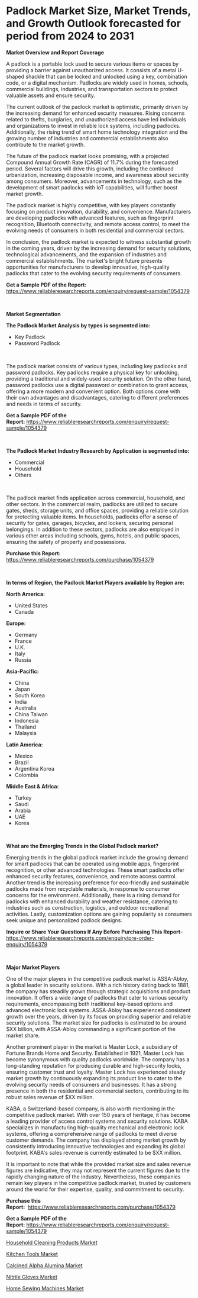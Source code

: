 <p><h1>Padlock Market Size, Market Trends, and Growth Outlook forecasted for period from 2024 to 2031</h1></p><p><strong>Market Overview and Report Coverage</strong></p>
<p><p>A padlock is a portable lock used to secure various items or spaces by providing a barrier against unauthorized access. It consists of a metal U-shaped shackle that can be locked and unlocked using a key, combination code, or a digital mechanism. Padlocks are widely used in homes, schools, commercial buildings, industries, and transportation sectors to protect valuable assets and ensure security.</p><p>The current outlook of the padlock market is optimistic, primarily driven by the increasing demand for enhanced security measures. Rising concerns related to thefts, burglaries, and unauthorized access have led individuals and organizations to invest in reliable lock systems, including padlocks. Additionally, the rising trend of smart home technology integration and the growing number of industries and commercial establishments also contribute to the market growth.</p><p>The future of the padlock market looks promising, with a projected Compound Annual Growth Rate (CAGR) of 11.7% during the forecasted period. Several factors will drive this growth, including the continued urbanization, increasing disposable income, and awareness about security among consumers. Moreover, advancements in technology, such as the development of smart padlocks with IoT capabilities, will further boost market growth.</p><p>The padlock market is highly competitive, with key players constantly focusing on product innovation, durability, and convenience. Manufacturers are developing padlocks with advanced features, such as fingerprint recognition, Bluetooth connectivity, and remote access control, to meet the evolving needs of consumers in both residential and commercial sectors.</p><p>In conclusion, the padlock market is expected to witness substantial growth in the coming years, driven by the increasing demand for security solutions, technological advancements, and the expansion of industries and commercial establishments. The market's bright future presents opportunities for manufacturers to develop innovative, high-quality padlocks that cater to the evolving security requirements of consumers.</p></p>
<p><strong>Get a Sample PDF of the Report:</strong> <a href="https://www.reliableresearchreports.com/enquiry/request-sample/1054379">https://www.reliableresearchreports.com/enquiry/request-sample/1054379</a></p>
<p>&nbsp;</p>
<p><strong>Market Segmentation</strong></p>
<p><strong>The Padlock Market Analysis by types is segmented into:</strong></p>
<p><ul><li>Key Padlock</li><li>Password Padlock</li></ul></p>
<p>&nbsp;</p>
<p><p>The padlock market consists of various types, including key padlocks and password padlocks. Key padlocks require a physical key for unlocking, providing a traditional and widely-used security solution. On the other hand, password padlocks use a digital password or combination to grant access, offering a more modern and convenient option. Both options come with their own advantages and disadvantages, catering to different preferences and needs in terms of security.</p></p>
<p><strong>Get a Sample PDF of the Report:</strong>&nbsp;<a href="https://www.reliableresearchreports.com/enquiry/request-sample/1054379">https://www.reliableresearchreports.com/enquiry/request-sample/1054379</a></p>
<p>&nbsp;</p>
<p><strong>The Padlock Market Industry Research by Application is segmented into:</strong></p>
<p><ul><li>Commercial</li><li>Household</li><li>Others</li></ul></p>
<p>&nbsp;</p>
<p><p>The padlock market finds application across commercial, household, and other sectors. In the commercial realm, padlocks are utilized to secure gates, sheds, storage units, and office spaces, providing a reliable solution for protecting valuable items. In households, padlocks offer a sense of security for gates, garages, bicycles, and lockers, securing personal belongings. In addition to these sectors, padlocks are also employed in various other areas including schools, gyms, hotels, and public spaces, ensuring the safety of property and possessions.</p></p>
<p><strong>Purchase this Report:</strong>&nbsp; <a href="https://www.reliableresearchreports.com/purchase/1054379">https://www.reliableresearchreports.com/purchase/1054379</a></p>
<p>&nbsp;</p>
<p><strong>In terms of Region, the Padlock Market Players available by Region are:</strong></p>
<p>
    <p> <strong> North America: </strong>
        <ul>
            <li>United States</li>
            <li>Canada</li>
        </ul>
        </p> 
    <p> <strong> Europe: </strong>
        <ul>
            <li>Germany</li>
            <li>France</li>
            <li>U.K.</li>
            <li>Italy</li>
            <li>Russia</li>
        </ul>
        </p> 
    <p> <strong> Asia-Pacific: </strong>
        <ul>
            <li>China</li>
            <li>Japan</li>
            <li>South Korea</li>
            <li>India</li>
            <li>Australia</li>
            <li>China Taiwan</li>
            <li>Indonesia</li>
            <li>Thailand</li>
            <li>Malaysia</li>
        </ul>
        </p> 
    <p> <strong> Latin America: </strong>
        <ul>
            <li>Mexico</li>
            <li>Brazil</li>
            <li>Argentina Korea</li>
            <li>Colombia</li>
        </ul>
        </p> 
    <p> <strong> Middle East & Africa: </strong>
        <ul>
            <li>Turkey</li>
            <li>Saudi</li>
            <li>Arabia</li>
            <li>UAE</li>
            <li>Korea</li>
        </ul>
    </p>
    </p>
<p>&nbsp;</p>
<p><strong>What are the Emerging Trends in the Global Padlock market?</strong></p>
<p><p>Emerging trends in the global padlock market include the growing demand for smart padlocks that can be operated using mobile apps, fingerprint recognition, or other advanced technologies. These smart padlocks offer enhanced security features, convenience, and remote access control. Another trend is the increasing preference for eco-friendly and sustainable padlocks made from recyclable materials, in response to consumer concerns for the environment. Additionally, there is a rising demand for padlocks with enhanced durability and weather resistance, catering to industries such as construction, logistics, and outdoor recreational activities. Lastly, customization options are gaining popularity as consumers seek unique and personalized padlock designs.</p></p>
<p><strong>Inquire or Share Your Questions If Any Before Purchasing This Report</strong>- <a href="https://www.reliableresearchreports.com/enquiry/pre-order-enquiry/1054379">https://www.reliableresearchreports.com/enquiry/pre-order-enquiry/1054379</a></p>
<p>&nbsp;</p>
<p><strong>Major Market Players</strong></p>
<p><p>One of the major players in the competitive padlock market is ASSA-Abloy, a global leader in security solutions. With a rich history dating back to 1881, the company has steadily grown through strategic acquisitions and product innovation. It offers a wide range of padlocks that cater to various security requirements, encompassing both traditional key-based options and advanced electronic lock systems. ASSA-Abloy has experienced consistent growth over the years, driven by its focus on providing superior and reliable security solutions. The market size for padlocks is estimated to be around $XX billion, with ASSA-Abloy commanding a significant portion of the market share.</p><p>Another prominent player in the market is Master Lock, a subsidiary of Fortune Brands Home and Security. Established in 1921, Master Lock has become synonymous with quality padlocks worldwide. The company has a long-standing reputation for producing durable and high-security locks, ensuring customer trust and loyalty. Master Lock has experienced steady market growth by continuously expanding its product line to cater to the evolving security needs of consumers and businesses. It has a strong presence in both the residential and commercial sectors, contributing to its robust sales revenue of $XX million.</p><p>KABA, a Switzerland-based company, is also worth mentioning in the competitive padlock market. With over 150 years of heritage, it has become a leading provider of access control systems and security solutions. KABA specializes in manufacturing high-quality mechanical and electronic lock systems, offering a comprehensive range of padlocks to meet diverse customer demands. The company has displayed strong market growth by consistently introducing innovative technologies and expanding its global footprint. KABA's sales revenue is currently estimated to be $XX million.</p><p>It is important to note that while the provided market size and sales revenue figures are indicative, they may not represent the current figures due to the rapidly changing nature of the industry. Nevertheless, these companies remain key players in the competitive padlock market, trusted by customers around the world for their expertise, quality, and commitment to security.</p></p>
<p><strong>Purchase this Report:</strong>&nbsp;&nbsp;<a href="https://www.reliableresearchreports.com/purchase/1054379">https://www.reliableresearchreports.com/purchase/1054379</a></p>
<p></p>
<p><strong>Get a Sample PDF of the Report:</strong>&nbsp;<a href="https://www.reliableresearchreports.com/enquiry/request-sample/1054379">https://www.reliableresearchreports.com/enquiry/request-sample/1054379</a></p>
<p><p><a href="https://github.com/rahu1502/Market-Research-Report-List-2/blob/main/household-cleaning-products-market.md">Household Cleaning Products Market</a></p><p><a href="https://github.com/aashishrp02/Market-Research-Report-List-1/blob/main/kitchen-tools-market.md">Kitchen Tools Market</a></p><p><a href="https://github.com/rahu1505/Market-Research-Report-List-2/blob/main/calcined-alpha-alumina-market.md">Calcined Alpha Alumina Market</a></p><p><a href="https://github.com/aashishrp/Market-Research-Report-List-1/blob/main/nitrile-gloves-market.md">Nitrile Gloves Market</a></p><p><a href="https://github.com/rahu1506/Market-Research-Report-List-2/blob/main/home-sewing-machines-market.md">Home Sewing Machines Market</a></p></p>